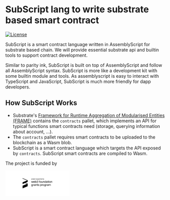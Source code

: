 # SubScript lang to write substrate based smart contract

[![License](https://img.shields.io/badge/License-Apache%202.0-blue.svg)](https://opensource.org/licenses/Apache-2.0)

SubScript is a smart contract language written in AssemblyScript for substrate based chain. We will provide essential substrate api and builtin tools to support contract development.

Similar to parity ink, SubScript is built on top of  AssemblyScript and follow all AssemblyScript syntax. SubScript is more like a development kit with some builtin module and tools. As assemblyscript is easy to interact with TypeScript and JavaScript, SubScript is much more friendly for dapp developers.

## How SubScript Works

* Substrate's [Framework for Runtime Aggregation of Modularised Entities (FRAME)](https://substrate.dev/docs/en/next/conceptual/runtime/frame) contains the `contracts` pallet,
which implements an API for typical functions smart contracts need (storage, querying information about account, …).
* The `contracts` pallet requires smart contracts to be uploaded to the blockchain as a Wasm blob.
* SubScript is a smart contract language which targets the API exposed by `contracts`. SubScript smart contracts are compiled to Wasm.

The project is funded by

<img align="left" width="200" src="./img/w3f_grants_badge_black.svg">